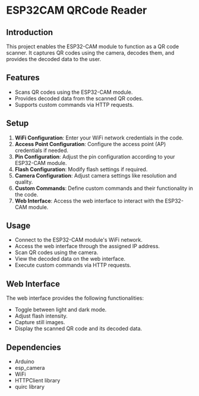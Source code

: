
# ESP32CAM QRCode Reader

## Introduction
This project enables the ESP32-CAM module to function as a QR code scanner. It captures QR codes using the camera, decodes them, and provides the decoded data to the user.

## Features
- Scans QR codes using the ESP32-CAM module.
- Provides decoded data from the scanned QR codes.
- Supports custom commands via HTTP requests.

## Setup
1. **WiFi Configuration**: Enter your WiFi network credentials in the code.
2. **Access Point Configuration**: Configure the access point (AP) credentials if needed.
3. **Pin Configuration**: Adjust the pin configuration according to your ESP32-CAM module.
4. **Flash Configuration**: Modify flash settings if required.
5. **Camera Configuration**: Adjust camera settings like resolution and quality.
6. **Custom Commands**: Define custom commands and their functionality in the code.
7. **Web Interface**: Access the web interface to interact with the ESP32-CAM module.

## Usage
- Connect to the ESP32-CAM module's WiFi network.
- Access the web interface through the assigned IP address.
- Scan QR codes using the camera.
- View the decoded data on the web interface.
- Execute custom commands via HTTP requests.

## Web Interface
The web interface provides the following functionalities:
- Toggle between light and dark mode.
- Adjust flash intensity.
- Capture still images.
- Display the scanned QR code and its decoded data.

## Dependencies
- Arduino
- esp_camera 
- WiFi 
- HTTPClient library
- quirc library



